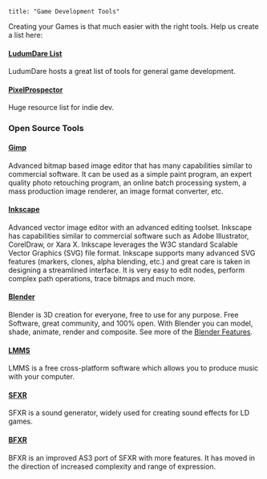 ```
title: "Game Development Tools"
```

Creating your Games is that much easier with the right tools. Help us create a list here:

#### [LudumDare List](http://www.ludumdare.com/compo/tools/)

LudumDare hosts a great list of tools for general game development.

#### [PixelProspector](http://www.pixelprospector.com/indie-resources/)

Huge resource list for indie dev.

### Open Source Tools

#### [Gimp](http://www.gimp.org/)

Advanced bitmap based image editor that has many capabilities similar to commercial software. It can be used as a simple paint program, an expert quality photo retouching program, an online batch processing system, a mass production image renderer, an image format converter, etc.

#### [Inkscape](http://www.inkscape.org/)

Advanced vector image editor with an advanced editing toolset. Inkscape has capabilities similar to commercial software such as Adobe Illustrator, CorelDraw, or Xara X. Inkscape leverages the W3C standard Scalable Vector Graphics (SVG) file format.
Inkscape supports many advanced SVG features (markers, clones, alpha blending, etc.) and great care is taken in designing a streamlined interface. It is very easy to edit nodes, perform complex path operations, trace bitmaps and much more.

#### [Blender](http://www.blender.org/)

Blender is 3D creation for everyone, free to use for any purpose. Free Software, great community, and 100% open.
With Blender you can model, shade, animate, render and composite.
See more of the [Blender Features](http://www.blender.org/features-gallery/features/).

#### [LMMS](http://lmms.sourceforge.net/)

LMMS is a free cross-platform software which allows you to produce music with your computer.

#### [SFXR](http://www.drpetter.se/project_sfxr.html)

SFXR is a sound generator, widely used for creating sound effects for LD games.

#### [BFXR](http://www.bfxr.net/)

BFXR is an improved AS3 port of SFXR with more features. It has moved in the direction of increased complexity and range of expression.
